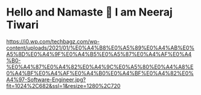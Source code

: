 <h1> Hello and Namaste 👋 I am Neeraj Tiwari </h1>

<!--
**CodingExpertNeeraj/CodingExpertNeeraj** is a ✨ _special_ ✨ repository because its `README.md` (this file) appears on your GitHub profile.
- 📫 How to reach me: ...Email - nt98924@gmail.com
  -->
<!-- ![image](https://user-images.githubusercontent.com/79464162/154439195-ae433614-1a99-493d-982d-255b32ba41cc.png) -->
https://i0.wp.com/techbagz.com/wp-content/uploads/2021/01/%E0%A4%B8%E0%A5%89%E0%A4%AB%E0%A5%8D%E0%A4%9F%E0%A4%B5%E0%A5%87%E0%A4%AF%E0%A4%B0-%E0%A4%87%E0%A4%82%E0%A4%9C%E0%A5%80%E0%A4%A8%E0%A4%BF%E0%A4%AF%E0%A4%B0%E0%A4%BF%E0%A4%82%E0%A4%97-Software-Engineer.jpg?fit=1024%2C682&ssl=1&resize=1280%2C720
  
